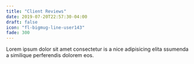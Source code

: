 ```yaml
---
title: "Client Reviews"
date: 2019-07-20T22:57:30-04:00
draft: false
icon: "fl-bigmug-line-user143"
fade: 300
---
```

Lorem ipsum dolor sit amet consectetur is a nice adipisicing elita ssumenda a similique perferendis dolorem eos.